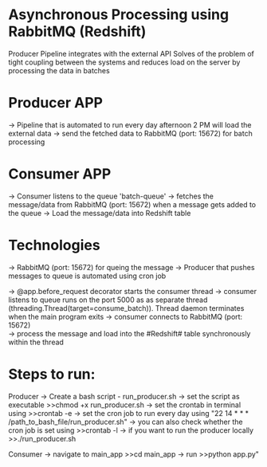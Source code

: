# Asynchronous Processing using RabbitMQ (Redshift)
Producer Pipeline integrates with the external API
Solves of the problem of tight coupling between the systems and reduces load on the server by processing the data in batches

# Producer APP
-> Pipeline that is automated to run every day afternoon 2 PM will load the external data 
-> send the fetched data to RabbitMQ (port: 15672) for batch processing

# Consumer APP
-> Consumer listens to the queue 'batch-queue'
-> fetches the message/data from RabbitMQ (port: 15672) when a message gets added to the queue
-> Load the message/data into Redshift table

# Technologies
-> RabbitMQ (port: 15672) for queing the message
-> Producer that pushes messages to queue is automated using cron job

-> @app.before_request decorator starts the consumer thread
-> consumer listens to queue runs on the port 5000 as as separate thread (threading.Thread(target=consume_batch)). Thread daemon terminates when the main program exits
-> consumer connects to RabbitMQ (port: 15672)  
-> process the message and load into the #Redshift# table synchronously within the thread

# Steps to run:

Producer
-> Create a bash script - run_producer.sh 
-> set the script as executable >>chmod +x run_producer.sh
-> set the crontab in terminal using >>crontab -e
-> set the cron job to run every day using "22 14 * * * /path_to_bash_file/run_producer.sh"
-> you can also check whether the cron job is set using >>crontab -l
-> if you want to run the producer locally >>./run_producer.sh

Consumer
-> navigate to main_app >>cd main_app
-> run >>python app.py"
